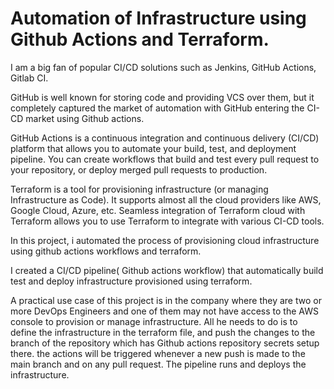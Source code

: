 # Automation of Infrastructure using Github Actions and Terraform.


I am a big fan of popular CI/CD solutions such as Jenkins, GitHub Actions, Gitlab CI.

GitHub is well known for storing code and providing VCS over them, but it completely captured the market of automation with GitHub entering the CI-CD market using Github actions.

GitHub Actions is a continuous integration and continuous delivery (CI/CD) platform that allows you to automate your build, test, and deployment pipeline. You can create workflows that build and test every pull request to your repository, or deploy merged pull requests to production.

Terraform is a tool for provisioning infrastructure (or managing Infrastructure as Code). It supports almost all the cloud providers like AWS, Google Cloud, Azure, etc. Seamless integration of Terraform cloud with Terraform allows you to use Terraform to integrate with various CI-CD tools.

In this project, i automated the process of provisioning cloud infrastructure using github actions workflows and terraform. 

I created a CI/CD pipeline( Github actions workflow) that automatically build test and deploy infrastructure provisioned using terraform.

A practical use case of this project is in the company where they are two or more DevOps Engineers and one of them may not have access to the AWS console to provision or manage infrastructure. All he needs to do is to define the infrastructure in the terraform file, and push the changes to the branch of the repository which has Github actions repository secrets setup there. the actions will be triggered whenever a new push is made to the main branch and on any pull request. The pipeline runs and deploys the infrastructure.

